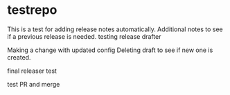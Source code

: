 # testrepo

This is a test for adding release notes automatically.  Additional notes to see if a previous release is needed.
testing release drafter

Making a change with updated config
Deleting draft to see if new one is created.

final releaser test

test PR and merge
